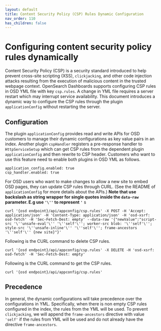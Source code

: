 ```yaml
---
layout: default
title: Content Security Policy (CSP) Rules Dynamic Configuration
nav_order: 110
has_children: false
---
```


# Configuring content security policy rules dynamically

Content Security Policy (CSP) is a security standard introduced to help prevent cross-site scripting (XSS), `clickjacking`, and other code injection attacks resulting from the execution of malicious content in the trusted webpage context. OpenSearch Dashboards supports configuring CSP rules in OSD YML file with key `csp.rules`. A change in YML file requires a server restart which may interrupt service availability. This document introduces a dynamic way to configure the CSP rules through the plugin `applicationConfig` without restarting the server.

## Configuration

The plugin `applicationConfig` provides read and write APIs for OSD customers to manage their dynamic configurations as key value pairs in an index. Another plugin `cspHandler` registers a pre-response handler to `HttpServiceSetup` which can get CSP rules from the dependent plugin `applicationConfig` and then rewrite to CSP header. Customers who want to use this feature need to enable both plugins in OSD YML as follows.

```
application_config.enabled: true
csp_handler.enabled: true

```

For OSD users who want to make changes to allow a new site to embed OSD pages, they can update CSP rules through CURL. (See the README of `applicationConfig` for more details about the APIs.) **Note that use backslash as string wrapper for single quotes inside the `data-raw` parameter. E.g use `'\''` to represent `'`**
s
```
curl '{osd endpoint}/api/appconfig/csp.rules' -X POST -H 'Accept: application/json' -H 'Content-Type: application/json' -H 'osd-xsrf: osd-fetch' -H 'Sec-Fetch-Dest: empty' --data-raw '{"newValue":"script-src '\''unsafe-eval'\'' '\''self'\''; worker-src blob: '\''self'\''; style-src '\''unsafe-inline'\'' '\''self'\''; frame-ancestors '\''self'\'' {new site}"}'

```

Following is the CURL command to delete CSP rules.

```
curl '{osd endpoint}/api/appconfig/csp.rules' -X DELETE -H 'osd-xsrf: osd-fetch' -H 'Sec-Fetch-Dest: empty'
```

Following is the CURL command to get the CSP rules.

```
curl '{osd endpoint}/api/appconfig/csp.rules'

```

## Precedence

In general, the dynamic configurations will take precedence over the configurations in YML. Specifically, when there is non empty CSP rules configured in the index, the rules from the YML will be used. To prevent `clickjacking`, we will append the `frame-ancestors` directive with value `'self'` if the rules from YML will be used and do not already have the directive `frame-ancestors`.
